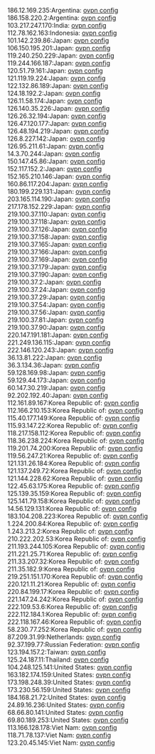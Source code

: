 186.12.169.235:Argentina: [ovpn config](vpn/186_12_169_235.ovpn)  
186.158.220.2:Argentina: [ovpn config](vpn/186_158_220_2.ovpn)  
103.217.247.170:India: [ovpn config](vpn/103_217_247_170.ovpn)  
112.78.162.163:Indonesia: [ovpn config](vpn/112_78_162_163.ovpn)  
101.142.239.86:Japan: [ovpn config](vpn/101_142_239_86.ovpn)  
106.150.195.201:Japan: [ovpn config](vpn/106_150_195_201.ovpn)  
119.240.250.229:Japan: [ovpn config](vpn/119_240_250_229.ovpn)  
119.244.166.187:Japan: [ovpn config](vpn/119_244_166_187.ovpn)  
120.51.79.161:Japan: [ovpn config](vpn/120_51_79_161.ovpn)  
121.119.19.224:Japan: [ovpn config](vpn/121_119_19_224.ovpn)  
122.132.86.189:Japan: [ovpn config](vpn/122_132_86_189.ovpn)  
124.18.192.2:Japan: [ovpn config](vpn/124_18_192_2.ovpn)  
126.11.58.174:Japan: [ovpn config](vpn/126_11_58_174.ovpn)  
126.140.35.226:Japan: [ovpn config](vpn/126_140_35_226.ovpn)  
126.26.32.194:Japan: [ovpn config](vpn/126_26_32_194.ovpn)  
126.47.120.177:Japan: [ovpn config](vpn/126_47_120_177.ovpn)  
126.48.194.219:Japan: [ovpn config](vpn/126_48_194_219.ovpn)  
126.8.227.142:Japan: [ovpn config](vpn/126_8_227_142.ovpn)  
126.95.211.61:Japan: [ovpn config](vpn/126_95_211_61.ovpn)  
14.3.70.244:Japan: [ovpn config](vpn/14_3_70_244.ovpn)  
150.147.45.86:Japan: [ovpn config](vpn/150_147_45_86.ovpn)  
152.117.152.2:Japan: [ovpn config](vpn/152_117_152_2.ovpn)  
152.165.210.146:Japan: [ovpn config](vpn/152_165_210_146.ovpn)  
160.86.117.204:Japan: [ovpn config](vpn/160_86_117_204.ovpn)  
180.199.229.131:Japan: [ovpn config](vpn/180_199_229_131.ovpn)  
203.165.114.190:Japan: [ovpn config](vpn/203_165_114_190.ovpn)  
217.178.152.229:Japan: [ovpn config](vpn/217_178_152_229.ovpn)  
219.100.37.110:Japan: [ovpn config](vpn/219_100_37_110.ovpn)  
219.100.37.118:Japan: [ovpn config](vpn/219_100_37_118.ovpn)  
219.100.37.126:Japan: [ovpn config](vpn/219_100_37_126.ovpn)  
219.100.37.158:Japan: [ovpn config](vpn/219_100_37_158.ovpn)  
219.100.37.165:Japan: [ovpn config](vpn/219_100_37_165.ovpn)  
219.100.37.166:Japan: [ovpn config](vpn/219_100_37_166.ovpn)  
219.100.37.169:Japan: [ovpn config](vpn/219_100_37_169.ovpn)  
219.100.37.179:Japan: [ovpn config](vpn/219_100_37_179.ovpn)  
219.100.37.190:Japan: [ovpn config](vpn/219_100_37_190.ovpn)  
219.100.37.2:Japan: [ovpn config](vpn/219_100_37_2.ovpn)  
219.100.37.24:Japan: [ovpn config](vpn/219_100_37_24.ovpn)  
219.100.37.29:Japan: [ovpn config](vpn/219_100_37_29.ovpn)  
219.100.37.54:Japan: [ovpn config](vpn/219_100_37_54.ovpn)  
219.100.37.56:Japan: [ovpn config](vpn/219_100_37_56.ovpn)  
219.100.37.81:Japan: [ovpn config](vpn/219_100_37_81.ovpn)  
219.100.37.90:Japan: [ovpn config](vpn/219_100_37_90.ovpn)  
220.147.191.181:Japan: [ovpn config](vpn/220_147_191_181.ovpn)  
221.249.136.115:Japan: [ovpn config](vpn/221_249_136_115.ovpn)  
222.146.120.243:Japan: [ovpn config](vpn/222_146_120_243.ovpn)  
36.13.81.222:Japan: [ovpn config](vpn/36_13_81_222.ovpn)  
36.3.134.36:Japan: [ovpn config](vpn/36_3_134_36.ovpn)  
59.128.169.98:Japan: [ovpn config](vpn/59_128_169_98.ovpn)  
59.129.44.173:Japan: [ovpn config](vpn/59_129_44_173.ovpn)  
60.147.30.219:Japan: [ovpn config](vpn/60_147_30_219.ovpn)  
92.202.192.40:Japan: [ovpn config](vpn/92_202_192_40.ovpn)  
112.161.89.167:Korea Republic of: [ovpn config](vpn/112_161_89_167.ovpn)  
112.166.210.153:Korea Republic of: [ovpn config](vpn/112_166_210_153.ovpn)  
115.40.177.149:Korea Republic of: [ovpn config](vpn/115_40_177_149.ovpn)  
115.93.147.22:Korea Republic of: [ovpn config](vpn/115_93_147_22.ovpn)  
118.217.158.112:Korea Republic of: [ovpn config](vpn/118_217_158_112.ovpn)  
118.36.238.224:Korea Republic of: [ovpn config](vpn/118_36_238_224.ovpn)  
119.201.74.200:Korea Republic of: [ovpn config](vpn/119_201_74_200.ovpn)  
119.56.247.21:Korea Republic of: [ovpn config](vpn/119_56_247_21.ovpn)  
121.131.26.184:Korea Republic of: [ovpn config](vpn/121_131_26_184.ovpn)  
121.137.249.72:Korea Republic of: [ovpn config](vpn/121_137_249_72.ovpn)  
121.144.228.62:Korea Republic of: [ovpn config](vpn/121_144_228_62.ovpn)  
122.45.63.175:Korea Republic of: [ovpn config](vpn/122_45_63_175.ovpn)  
125.139.35.159:Korea Republic of: [ovpn config](vpn/125_139_35_159.ovpn)  
125.141.79.158:Korea Republic of: [ovpn config](vpn/125_141_79_158.ovpn)  
14.56.129.131:Korea Republic of: [ovpn config](vpn/14_56_129_131.ovpn)  
183.104.208.223:Korea Republic of: [ovpn config](vpn/183_104_208_223.ovpn)  
1.224.200.84:Korea Republic of: [ovpn config](vpn/1_224_200_84.ovpn)  
1.243.213.2:Korea Republic of: [ovpn config](vpn/1_243_213_2.ovpn)  
210.222.202.53:Korea Republic of: [ovpn config](vpn/210_222_202_53.ovpn)  
211.193.244.105:Korea Republic of: [ovpn config](vpn/211_193_244_105.ovpn)  
211.221.25.71:Korea Republic of: [ovpn config](vpn/211_221_25_71.ovpn)  
211.33.207.32:Korea Republic of: [ovpn config](vpn/211_33_207_32.ovpn)  
211.35.182.9:Korea Republic of: [ovpn config](vpn/211_35_182_9.ovpn)  
219.251.151.170:Korea Republic of: [ovpn config](vpn/219_251_151_170.ovpn)  
220.121.11.21:Korea Republic of: [ovpn config](vpn/220_121_11_21.ovpn)  
220.84.199.17:Korea Republic of: [ovpn config](vpn/220_84_199_17.ovpn)  
221.147.24.242:Korea Republic of: [ovpn config](vpn/221_147_24_242.ovpn)  
222.109.53.6:Korea Republic of: [ovpn config](vpn/222_109_53_6.ovpn)  
222.112.184.1:Korea Republic of: [ovpn config](vpn/222_112_184_1.ovpn)  
222.118.167.46:Korea Republic of: [ovpn config](vpn/222_118_167_46.ovpn)  
58.230.77.252:Korea Republic of: [ovpn config](vpn/58_230_77_252.ovpn)  
87.209.31.99:Netherlands: [ovpn config](vpn/87_209_31_99.ovpn)  
92.37.199.77:Russian Federation: [ovpn config](vpn/92_37_199_77.ovpn)  
123.194.157.2:Taiwan: [ovpn config](vpn/123_194_157_2.ovpn)  
125.24.187.11:Thailand: [ovpn config](vpn/125_24_187_11.ovpn)  
104.248.125.141:United States: [ovpn config](vpn/104_248_125_141.ovpn)  
163.182.174.159:United States: [ovpn config](vpn/163_182_174_159.ovpn)  
173.198.248.39:United States: [ovpn config](vpn/173_198_248_39.ovpn)  
173.230.56.159:United States: [ovpn config](vpn/173_230_56_159.ovpn)  
184.168.21.72:United States: [ovpn config](vpn/184_168_21_72.ovpn)  
24.89.16.236:United States: [ovpn config](vpn/24_89_16_236.ovpn)  
68.66.80.141:United States: [ovpn config](vpn/68_66_80_141.ovpn)  
69.80.189.253:United States: [ovpn config](vpn/69_80_189_253.ovpn)  
113.166.128.178:Viet Nam: [ovpn config](vpn/113_166_128_178.ovpn)  
118.71.78.137:Viet Nam: [ovpn config](vpn/118_71_78_137.ovpn)  
123.20.45.145:Viet Nam: [ovpn config](vpn/123_20_45_145.ovpn)  
